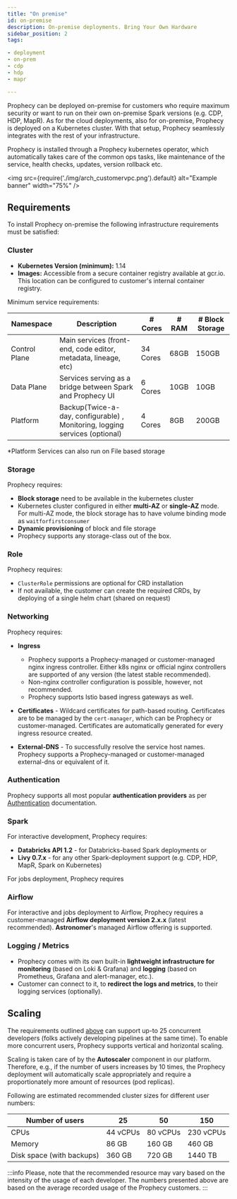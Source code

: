 ```yaml
---
title: "On premise"
id: on-premise
description: On-premise deployments. Bring Your Own Hardware
sidebar_position: 2
tags:

- deployment
- on-prem
- cdp
- hdp
- mapr

---
```


Prophecy can be deployed on-premise for customers who require maximum security or want to run on their own on-premise
Spark versions (e.g. CDP, HDP, MapR). As for the cloud deployments, also for on-premise, Prophecy is deployed on a
Kubernetes cluster. With that setup, Prophecy seamlessly integrates with the rest of your infrastructure.

Prophecy is installed through a Prophecy kubernetes operator, which automatically takes care of the common ops tasks,
like maintenance of the service, health checks, updates, version rollback etc.

<img src={require('./img/arch_customervpc.png').default} alt="Example banner" width="75%" />

## Requirements

To install Prophecy on-premise the following infrastructure requirements must be satisfied:

### Cluster

- **Kubernetes Version (minimum):** 1.14
- **Images:** Accessible from a secure container registry available at gcr.io. This location can be configured to
  customer's internal container registry.

Minimum service requirements:

| Namespace     | Description                                                    | # Cores  | # RAM | # Block Storage |
|---------------|----------------------------------------------------------------|----------|-------|-----------------|
| Control Plane | Main services (front-end, code editor, metadata, lineage, etc) | 34 Cores | 68GB  | 150GB           |
| Data Plane    | Services serving as a bridge between Spark and Prophecy UI     | 6 Cores  | 10GB  | 10GB            |
| Platform    | Backup(Twice-a-day, configurable) , Monitoring, logging services (optional) | 4 Cores | 8GB  | 200GB           |

*Platform Services can also run on File based storage

### Storage

Prophecy requires:

- **Block storage** need to be available in the kubernetes cluster
- Kubernetes cluster configured in either **multi-AZ** or **single-AZ** mode. For multi-AZ mode, the block storage has
  to have volume binding mode as `waitforfirstconsumer`
- **Dynamic provisioning** of block and file storage
- Prophecy supports any storage-class out of the box.

### Role

Prophecy requires:

- `ClusterRole` permissions are optional for CRD installation
- If not available, the customer can create the required CRDs, by deploying of a single helm chart (shared on request)

### Networking

Prophecy requires:

- **Ingress**
    - Prophecy supports a Prophecy-managed or customer-managed nginx ingress controller. Either k8s nginx or official
      nginx controllers are supported of any version (the latest stable recommended).
    - Non-nginx controller configuration is possible, however, not recommended.
    - Prophecy supports Istio based ingress gateways as well.

- **Certificates** - Wildcard certificates for path-based routing. Certificates are to be managed by the `cert-manager`,
  which can be Prophecy or customer-managed. Certificates are automatically generated for every ingress resource
  created.
- **External-DNS** - To successfully resolve the service host names. Prophecy supports a Prophecy-managed or
  customer-managed external-dns or equivalent of it.

### Authentication

Prophecy supports all most popular **authentication providers** as
per [Authentication](../authentication/authentication.md) documentation.

### Spark

For interactive development, Prophecy requires:

- **Databricks API 1.2** - for Databricks-based Spark deployments or
- **Livy 0.7.x** - for any other Spark-deployment support (e.g. CDP, HDP, MapR, Spark on Kubernetes)

For jobs deployment, Prophecy requires

### Airflow

For interactive and jobs deployment to Airflow, Prophecy requires a customer-managed **Airflow deployment version
2.x.x** (latest recommended). **Astronomer**'s managed Airflow offering is supported.

### Logging / Metrics

- Prophecy comes with its own built-in **lightweight infrastructure for monitoring** (based on Loki & Grafana)
  and
  **logging** (based on Prometheus, Grafana and alert-manager, etc.).
- Customer can connect to it, to **redirect the logs and metrics**, to their logging services (optionally).

## Scaling

The requirements outlined [above](#cluster) can support up-to 25 concurrent developers (folks actively developing
pipelines at the same time). To enable more concurrent users, Prophecy supports vertical and horizontal scaling.

Scaling is taken care of by the **Autoscaler** component in our platform. Therefore, e.g., if the number of
users increases by 10 times, the Prophecy deployment will automatically scale appropriately and require a
proportionately more amount of resources (pod replicas).

Following are estimated recommended cluster sizes for different user numbers:

| Number of users           | 25        | 50        | 150        |
|---------------------------|-----------|-----------|------------|
| CPUs                      | 44 vCPUs  | 80 vCPUs  | 230 vCPUs  |
| Memory                    | 86 GB     | 160 GB    | 460 GB     |
| Disk space (with backups) | 360 GB    | 720 GB    | 1440 TB    |

:::info
Please, note that the recommended resource may vary based on the intensity of the usage of each developer. The numbers
presented above are based on the average recorded usage of the Prophecy customers.
:::
